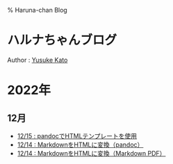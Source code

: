 % Haruna-chan Blog

# ハルナちゃんブログ

Author : [Yusuke Kato](https://yusukekato.github.io/)

# 2022年

## 12月

- [12/15 : pandocでHTMLテンプレートを使用](./log/2022/p1215.html)
- [12/14 : MarkdownをHTMLに変換（pandoc）](./log/2022/p1214_2.html)
- [12/14 : MarkdownをHTMLに変換（Markdown PDF）](./log/2022/p1214.html)

